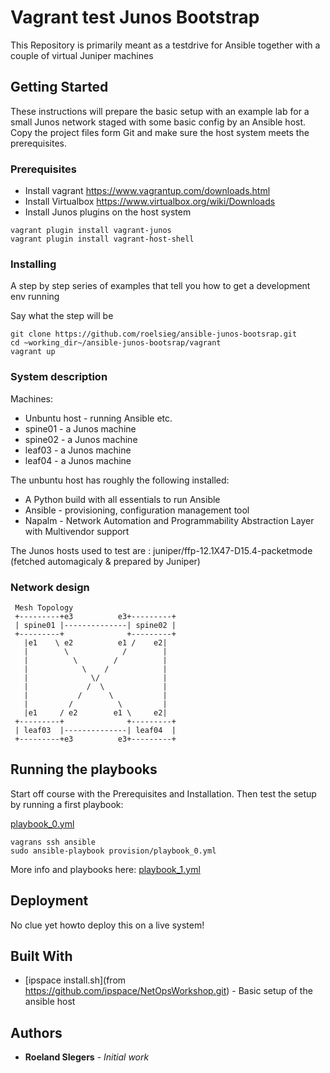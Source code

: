 # Vagrant test Junos Bootstrap

This Repository is primarily meant as a testdrive for Ansible together with a couple of virtual Juniper machines

## Getting Started

These instructions will prepare the basic setup with an example lab for a small Junos network staged with some basic config by an Ansible host.
Copy the project files form Git and make sure the host system meets the prerequisites.

### Prerequisites

* Install vagrant https://www.vagrantup.com/downloads.html
* Install Virtualbox https://www.virtualbox.org/wiki/Downloads
* Install Junos plugins on the host system

```
vagrant plugin install vagrant-junos
vagrant plugin install vagrant-host-shell
```

### Installing

A step by step series of examples that tell you how to get a development env running

Say what the step will be

```
git clone https://github.com/roelsieg/ansible-junos-bootsrap.git
cd ~working_dir~/ansible-junos-bootsrap/vagrant
vagrant up
```
### System description
Machines:
* Unbuntu host - running Ansible etc.
* spine01 - a Junos machine 
* spine02 - a Junos machine
* leaf03 - a Junos machine
* leaf04 - a Junos machine

The unbuntu host has roughly the following installed:
* A Python build with all essentials to run Ansible
* Ansible - provisioning, configuration management tool
* Napalm - Network Automation and Programmability Abstraction Layer with Multivendor support

The Junos hosts used to test are : juniper/ffp-12.1X47-D15.4-packetmode (fetched automagicaly & prepared by Juniper)

### Network design
```
 Mesh Topology
 +---------+e3          e3+---------+
 | spine01 |--------------| spine02 |
 +---------+              +---------+
   |e1    \ e2          e1 /    e2|
   |        \            /        |
   |          \        /          |
   |            \    /            |
   |              \/              |
   |             /  \             |
   |           /      \           |
   |         /          \         |
   |e1     / e2        e1 \     e2|
 +---------+              +---------+
 | leaf03  |--------------| leaf04  |
 +---------+e3          e3+---------+
```
## Running the playbooks

Start off course with the Prerequisites and Installation. 
Then test the setup by running a first playbook:

[playbook_0.yml](./provision/playbooks.md#playbook_0)
```
vagrans ssh ansible
sudo ansible-playbook provision/playbook_0.yml
```
More info and playbooks here:
[playbook_1.yml](./provision/playbooks.md#playbook_1)

## Deployment

No clue yet howto deploy this on a live system!

## Built With

* [ipspace install.sh](from https://github.com/ipspace/NetOpsWorkshop.git) - Basic setup of the ansible host


## Authors

* **Roeland SIegers** - *Initial work* 


